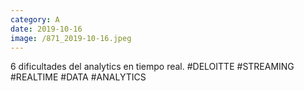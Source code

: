 ```yaml
--- 
category: A 
date: 2019-10-16 
image: /871_2019-10-16.jpeg 
--- 
```


6 dificultades del analytics en tiempo real. #DELOITTE #STREAMING #REALTIME #DATA #ANALYTICS